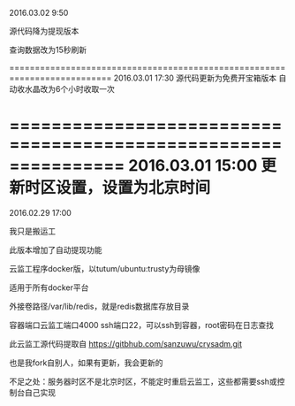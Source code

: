2016.03.02 9:50

源代码降为提现版本

查询数据改为15秒刷新

==========================================================================
2016.03.01 17:30
源代码更新为免费开宝箱版本
自动收水晶改为6个小时收取一次

===============================================================
2016.03.01 15:00
更新时区设置，设置为北京时间
==============================================================
2016.02.29 17:00

我只是搬运工

此版本增加了自动提现功能

云监工程序docker版，以tutum/ubuntu:trusty为母镜像

适用于所有docker平台

外接卷路径/var/lib/redis，就是redis数据库存放目录

容器端口云监工端口4000 ssh端口22，可以ssh到容器，root密码在日志查找

此云监工源代码提取自 https://gitbhub.com/sanzuwu/crysadm.git

也是我fork自别人，如果有更新，我会更新的

不足之处：服务器时区不是北京时区，不能定时重启云监工，这些都需要ssh或控制台自己实现

